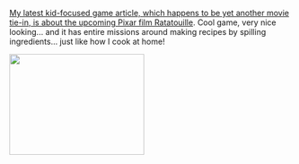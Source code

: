 [My latest kid-focused game article, which happens to be yet another movie tie-in, is about the upcoming Pixar film Ratatouille](http://www.xbox.com/en-US/community/personality/xboxdad/2007/0620-ratatouille.htm). Cool game, very nice looking... and it has entire missions around making recipes by spilling ingredients... just like how I cook at home!

[<img height="180" src="http://www.duncanmackenzie.net/images/83a5c850-fc13-489f-baa0-802d9e115852.jpg" width="240" border="0" />](http://disney.go.com/disneypictures/ratatouille/main.html)